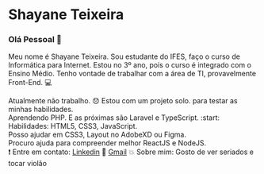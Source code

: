 
# Shayane Teixeira 

### Olá Pessoal 👋

Meu nome é Shayane Teixeira. Sou estudante do IFES, faço o curso de Informática para Internet. Estou no 3º ano, pois o curso é integrado com o Ensino Médio. Tenho vontade de trabalhar com a área de TI, provavelmente Front-End. :computer: 

Atualmente não trabalho. :disappointed: 
Estou com um projeto solo. para testar as minhas habilidades. 
<br />
Aprendendo PHP. E as próximas são Laravel e TypeScript. :start:
<br />
Habilidades: HTML5, CSS3, JavaScript.
<br />
Posso ajudar em CSS3, Layout no AdobeXD ou Figma. 
<br />
Procuro ajuda para compreender melhor ReactJS e NodeJS.
<br />
:exclamation: Entre em contato: [Linkedin](https://www.linkedin.com/in/shayane-teixeira-4520b2196/)
:email: [Gmail](shayaneteixeira56@gmail.com)
:boom: Sobre mim: Gosto de ver seriados e tocar violão
